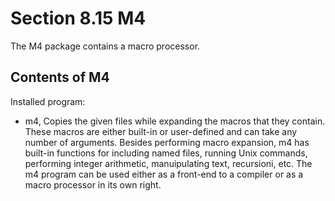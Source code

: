 # Section 8.15 M4
The M4 package contains a macro processor.

## Contents of M4
Installed program:
* m4, Copies the given files while expanding the macros that they contain. These
  macros are either built-in or user-defined and can take any number of
  arguments. Besides performing macro expansion, m4 has built-in functions for
  including named files, running Unix commands, performing integer arithmetic,
  manuipulating text, recursioni, etc. The m4 program can be used either as a
  front-end to a compiler or as a macro processor in its own right.
